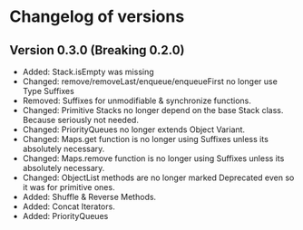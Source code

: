 # Changelog of versions


## Version 0.3.0 (Breaking 0.2.0)
- Added: Stack.isEmpty was missing
- Changed: remove/removeLast/enqueue/enqueueFirst no longer use Type Suffixes
- Removed: Suffixes for unmodifiable & synchronize functions.
- Changed: Primitive Stacks no longer depend on the base Stack class. Because seriously not needed.
- Changed: PriorityQueues no longer extends Object Variant.
- Changed: Maps.get function is no longer using Suffixes unless its absolutely necessary.
- Changed: Maps.remove function is no longer using Suffixes unless its absolutely necessary.
- Changed: ObjectList methods are no longer marked Deprecated even so it was for primitive ones.
- Added: Shuffle & Reverse Methods.
- Added: Concat Iterators.
- Added: PriorityQueues